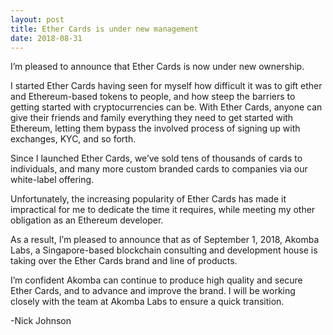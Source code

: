 ```yaml
---
layout: post
title: Ether Cards is under new management
date: 2018-08-31
---
```

I’m pleased to announce that Ether Cards is now under new ownership.

I started Ether Cards having seen for myself how difficult it was to gift ether and Ethereum-based tokens to people, and how steep the barriers to getting started with cryptocurrencies can be. With Ether Cards, anyone can give their friends and family everything they need to get started with Ethereum, letting them bypass the involved process of signing up with exchanges, KYC, and so forth.

Since I launched Ether Cards, we’ve sold tens of thousands of cards to individuals, and many more custom branded cards to companies via our white-label offering.

Unfortunately, the increasing popularity of Ether Cards has made it impractical for me to dedicate the time it requires, while meeting my other obligation as an Ethereum developer.

As a result, I’m pleased to announce that as of September 1, 2018, Akomba Labs, a Singapore-based blockchain consulting and development house is taking over the Ether Cards brand and line of products.

I’m confident Akomba can continue to produce high quality and secure Ether Cards, and to advance and improve the brand. I will be working closely with the team at Akomba Labs to ensure a quick transition.

-Nick Johnson

